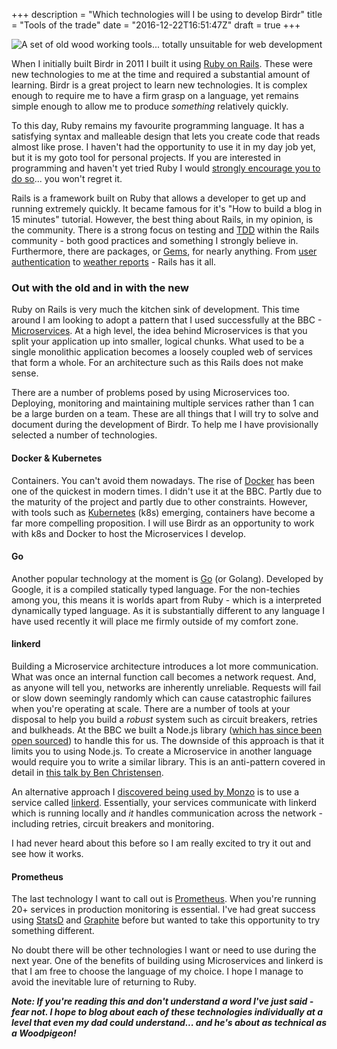 +++
description = "Which technologies will I be using to develop Birdr"
title = "Tools of the trade"
date = "2016-12-22T16:51:47Z"
draft = true
+++

![A set of old wood working tools... totally unsuitable for web development](/images/post/tools-of-the-trade.jpg)

When I initially built Birdr in 2011 I built it using [Ruby on Rails](http://rubyonrails.org/). These were new technologies to me at the time and required a substantial amount of learning. Birdr is a great project to learn new technologies. It is complex enough to require me to have a firm grasp on a language, yet remains simple enough to allow me to produce _something_ relatively quickly.

To this day, Ruby remains my favourite programming language. It has a satisfying syntax and malleable design that lets you create code that reads almost like prose. I haven't had the opportunity to use it in my day job yet, but it is my goto tool for personal projects. If you are interested in programming and haven't yet tried Ruby I would [strongly encourage you to do so](https://pragprog.com/book/rails5/agile-web-development-with-rails-5)... you won't regret it.

Rails is a framework built on Ruby that allows a developer to get up and running extremely quickly. It became famous for it's "How to build a blog in 15 minutes" tutorial. However, the best thing about Rails, in my opinion, is the community. There is a strong focus on testing and [TDD](https://en.wikipedia.org/wiki/Test-driven_development) within the Rails community - both good practices and something I strongly believe in. Furthermore, there are packages, or [Gems](https://rubygems.org/), for nearly anything. From [user authentication](https://rubygems.org/gems/devise/versions/4.2.0) to [weather reports](https://rubygems.org/gems/darksky/versions/1.0.5) - Rails has it all.

### Out with the old and in with the new

Ruby on Rails is very much the kitchen sink of development. This time around I am looking to adopt a pattern that I used successfully at the BBC - [Microservices](http://www.martinfowler.com/articles/microservices.html). At a high level, the idea behind Microservices is that you split your application up into smaller, logical chunks. What used to be a single monolithic application becomes a loosely coupled web of services that form a whole. For an architecture such as this Rails does not make sense.

There are a number of problems posed by using Microservices too. Deploying, monitoring and maintaining multiple services rather than 1 can be a large burden on a team. These are all things that I will try to solve and document during the development of Birdr. To help me I have provisionally selected a number of technologies.

#### Docker & Kubernetes

Containers. You can't avoid them nowadays. The rise of [Docker](https://www.docker.com/) has been one of the quickest in modern times. I didn't use it at the BBC. Partly due to the maturity of the project and partly due to other constraints. However, with tools such as [Kubernetes](http://kubernetes.io/) (k8s) emerging, containers have become a far more compelling proposition. I will use Birdr as an opportunity to work with k8s and Docker to host the Microservices I develop.

#### Go

Another popular technology at the moment is [Go](https://golang.org/) (or Golang). Developed by Google, it is a compiled statically typed language. For the non-techies among you, this means it is worlds apart from Ruby - which is a interpreted dynamically typed language. As it is substantially different to any language I have used recently it will place me firmly outside of my comfort zone.

#### linkerd

Building a Microservice architecture introduces a lot more communication. What was once an internal function call becomes a network request. And, as anyone will tell you, networks are inherently unreliable. Requests will fail or slow down seemingly randomly which can cause catastrophic failures when you're operating at scale. There are a number of tools at your disposal to help you build a _robust_ system such as circuit breakers, retries and bulkheads. At the BBC we built a Node.js library ([which has since been open sourced](https://github.com/bbc/flashheart)) to handle this for us. The downside of this approach is that it limits you to using Node.js. To create a Microservice in another language would require you to write a similar library. This is an anti-pattern covered in detail in [this talk by Ben Christensen](https://www.microservices.com/talks/dont-build-a-distributed-monolith/).

An alternative approach I [discovered being used by Monzo](https://monzo.com/blog/2016/09/19/building-a-modern-bank-backend/) is to use a service called [linkerd](https://linkerd.io/). Essentially, your services communicate with linkerd which is running locally and _it_ handles communication across the network - including retries, circuit breakers and monitoring.

I had never heard about this before so I am really excited to try it out and see how it works.

#### Prometheus

The last technology I want to call out is [Prometheus](https://prometheus.io/). When you're running 20+ services in production monitoring is essential. I've had great success using [StatsD](https://github.com/etsy/statsd) and [Graphite](https://graphiteapp.org/) before but wanted to take this opportunity to try something different.

No doubt there will be other technologies I want or need to use during the next year. One of the benefits of building using Microservices and linkerd is that I am free to choose the language of my choice. I hope I manage to avoid the inevitable lure of returning to Ruby.

**_Note: If you're reading this and don't understand a word I've just said - fear not. I hope to blog about each of these technologies individually at a level that even my dad could understand... and he's about as technical as a Woodpigeon!_**



